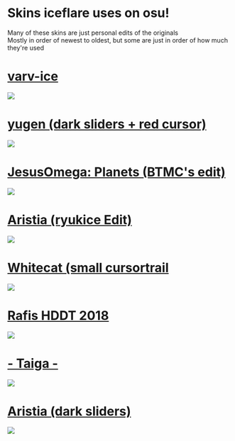 # Skins iceflare uses on osu!

Many of these skins are just personal edits of the originals<br>
Mostly in order of newest to oldest, but some are just in order of how much they're used

# [varv-ice](http://www.mediafire.com/file/8adiaapvuzckcce/varv_ice_edit.osk/file) 
![](https://osu.ppy.sh/ss/16212331/05fd)

# [yugen (dark sliders + red cursor)](http://www.mediafire.com/file/z4gb928itrfrwvc/yugen_%2528dark_sliders_%252B_red_cursor%2529.osk/file) 
![](https://osu.ppy.sh/ss/16212359/efca)

# [JesusOmega: Planets (BTMC's edit)](https://drive.google.com/file/d/1DJl9BhBlzVQgSHxloTI2LOVPFOPm7GAr/view?usp=sharing) 
![](https://osu.ppy.sh/ss/16212385/b500)

# [Aristia (ryukice Edit)](http://www.mediafire.com/file/h18ho2m9ae8gjsu/Aristia(ryukice+Edit).osk/file) 
![](https://i.imgur.com/6kesJTB.jpeg)

# [Whitecat (small cursortrail](http://www.mediafire.com/file/8k79odjg0o6eszr/Whitecat+(small+cursortrail).osk/file) 
![](https://osu.ppy.sh/ss/16212420/5878)

# [Rafis HDDT 2018](https://circle-people.com/wp-content/Skins/Rafis/Rafis%202018-03-26%20HDDT.osk) 
![](https://osu.ppy.sh/ss/16212409/aaad)

# [- Taiga -](http://www.mediafire.com/file/zcdazakay1iqhqq/Taiga.osk/file) 
![](https://i.imgur.com/uTmAkHu.jpg)

# [Aristia (dark sliders)](http://www.mediafire.com/file/zr4h90yw3g60sbv/Aristia(dark+sliders).osk/file) 
![](https://osu.ppy.sh/ss/16212436/cb10)
